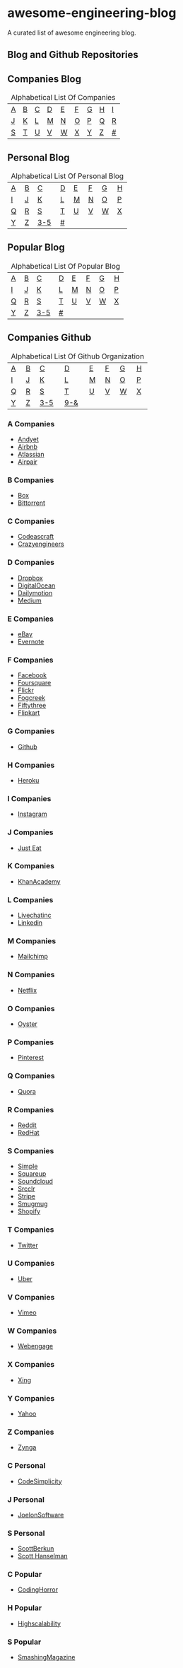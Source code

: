 # awesome-engineering-blog
A curated list of awesome engineering blog.

## Blog and Github Repositories

## Companies Blog

<table>
  <thead>
    <td colspan="9">Alphabetical List Of Companies</td>
  </thead>
  <tbody>
    <tr>
      <td><a href='#a-companies'>A</a></td>
      <td><a href='#b-companies'>B</a></td>
      <td><a href='#c-companies'>C</a></td>
      <td><a href='#d-companies'>D</a></td>
      <td><a href='#e-companies'>E</a></td>
      <td><a href='#f-companies'>F</a></td>
      <td><a href='#g-companies'>G</a></td>
      <td><a href='#h-companies'>H</a></td>
      <td><a href='#i-companies'>I</a></td>
    </tr>
    <tr>
      <td><a href='#j-companies'>J</a></td>
      <td><a href='#k-companies'>K</a></td>
      <td><a href='#l-companies'>L</a></td>
      <td><a href='#m-companies'>M</a></td>
      <td><a href='#n-companies'>N</a></td>
      <td><a href='#o-companies'>O</a></td>
      <td><a href='#p-companies'>P</a></td>
      <td><a href='#q-companies'>Q</a></td>
      <td><a href='#r-companies'>R</a></td>
    </tr>
    <tr>
      <td><a href='#s-companies'>S</a></td>
      <td><a href='#t-companies'>T</a></td>
      <td><a href='#u-companies'>U</a></td>
      <td><a href='#v-companies'>V</a></td>
      <td><a href='#w-companies'>W</a></td>
      <td><a href='#x-companies'>X</a></td>
      <td><a href='#y-companies'>Y</a></td>
      <td><a href='#z-companies'>Z</a></td>
      <td><a href='##-companies'>#</a></td>
    </tr>
  </tbody>
</table>

## Personal Blog

<table>
  <thead>
    <td colspan="8">Alphabetical List Of Personal Blog</td>
  </thead>
  <tbody>
    <tr>
      <td><a href='#a-personal'>A</a></td>
      <td><a href='#b-personal'>B</a></td>
      <td><a href='#c-personal'>C</a></td>
      <td><a href='#d-personal'>D</a></td>
      <td><a href='#e-personal'>E</a></td>
      <td><a href='#f-personal'>F</a></td>
      <td><a href='#g-personal'>G</a></td>
      <td><a href='#h-personal'>H</a></td>
    </tr>
    <tr>
      <td><a href='#i-personal'>I</a></td>
      <td><a href='#j-personal'>J</a></td>
      <td><a href='#k-personal'>K</a></td>
      <td><a href='#l-personal'>L</a></td>
      <td><a href='#m-personal'>M</a></td>
      <td><a href='#n-personal'>N</a></td>
      <td><a href='#o-personal'>O</a></td>
      <td><a href='#p-personal'>P</a></td>
    </tr>
    <tr>
      <td><a href='#q-personal'>Q</a></td>
      <td><a href='#r-personal'>R</a></td>
      <td><a href='#s-personal'>S</a></td>
      <td><a href='#t-personal'>T</a></td>
      <td><a href='#u-personal'>U</a></td>
      <td><a href='#v-personal'>V</a></td>
      <td><a href='#w-personal'>W</a></td>
      <td><a href='#x-personal'>X</a></td>
    </tr>
    <tr>
      <td><a href='#y-personal'>Y</a></td>
      <td><a href='#z-personal'>Z</a></td>
      <td><a href='#0-3-personal>0-2</a></td>
      <td><a href='#3-5-personal>3-5</a></td>
      <td><a href='#6-8-personal>6-8</a></td>
      <td><a href='##-personal>#</a></td>
    </tr>
  </tbody>
</table>

## Popular Blog

<table>
  <thead>
    <td colspan="8">Alphabetical List Of Popular Blog</td>
  </thead>
  <tbody>
    <tr>
      <td><a href='#a-popular'>A</a></td>
      <td><a href='#b-popular'>B</a></td>
      <td><a href='#c-popular'>C</a></td>
      <td><a href='#d-popular'>D</a></td>
      <td><a href='#e-popular'>E</a></td>
      <td><a href='#f-popular'>F</a></td>
      <td><a href='#g-popular'>G</a></td>
      <td><a href='#h-popular'>H</a></td>
    </tr>
    <tr>
      <td><a href='#i-popular'>I</a></td>
      <td><a href='#j-popular'>J</a></td>
      <td><a href='#k-popular'>K</a></td>
      <td><a href='#l-popular'>L</a></td>
      <td><a href='#m-popular'>M</a></td>
      <td><a href='#n-popular'>N</a></td>
      <td><a href='#o-popular'>O</a></td>
      <td><a href='#p-popular'>P</a></td>
    </tr>
    <tr>
      <td><a href='#q-popular'>Q</a></td>
      <td><a href='#r-popular'>R</a></td>
      <td><a href='#s-popular'>S</a></td>
      <td><a href='#t-popular'>T</a></td>
      <td><a href='#u-popular'>U</a></td>
      <td><a href='#v-popular'>V</a></td>
      <td><a href='#w-popular'>W</a></td>
      <td><a href='#x-popular'>X</a></td>
    </tr>
    <tr>
      <td><a href='#y-popular'>Y</a></td>
      <td><a href='#z-popular'>Z</a></td>
      <td><a href='#0-3-popular>0-2</a></td>
      <td><a href='#3-5-popular>3-5</a></td>
      <td><a href='#6-8-popular>6-8</a></td>
      <td><a href='##-popular>#</a></td>
    </tr>
  </tbody>
</table>

## Companies Github

<table>
  <thead>
    <td colspan="8">Alphabetical List Of Github Organization</td>
  </thead>
  <tbody>
    <tr>
      <td><a href='#a-organization'>A</a></td>
      <td><a href='#b-organization'>B</a></td>
      <td><a href='#c-organization'>C</a></td>
      <td><a href='#d-organization'>D</a></td>
      <td><a href='#e-organization'>E</a></td>
      <td><a href='#f-organization'>F</a></td>
      <td><a href='#g-organization'>G</a></td>
      <td><a href='#h-organization'>H</a></td>
    </tr>
    <tr>
      <td><a href='#i-organization'>I</a></td>
      <td><a href='#j-organization'>J</a></td>
      <td><a href='#k-organization'>K</a></td>
      <td><a href='#l-organization'>L</a></td>
      <td><a href='#m-organization'>M</a></td>
      <td><a href='#n-organization'>N</a></td>
      <td><a href='#o-organization'>O</a></td>
      <td><a href='#p-organization'>P</a></td>
    </tr>
    <tr>
      <td><a href='#q-organization'>Q</a></td>
      <td><a href='#r-organization'>R</a></td>
      <td><a href='#s-organization'>S</a></td>
      <td><a href='#t-organization'>T</a></td>
      <td><a href='#u-organization'>U</a></td>
      <td><a href='#v-organization'>V</a></td>
      <td><a href='#w-organization'>W</a></td>
      <td><a href='#x-organization'>X</a></td>
    </tr>
    <tr>
      <td><a href='#y-organization'>Y</a></td>
      <td><a href='#z-organization'>Z</a></td>
      <td><a href='#0-3-organization>0-2</a></td>
      <td><a href='#3-5-organization>3-5</a></td>
      <td><a href='#6-8-organization>6-8</a></td>
      <td><a href='#9-&-organization>9-&</a></td>
    </tr>
  </tbody>
</table>

### A Companies
- [Andyet](https://blog.andyet.com/)
- [Airbnb](http://nerds.airbnb.com/)
- [Atlassian](https://developer.atlassian.com/blog/)
- [Airpair](https://www.airpair.com/software-experts)

### B Companies
- [Box](https://www.box.com/blog/engineering/)
- [Bittorrent](http://engineering.bittorrent.com/)

### C Companies
- [Codeascraft](https://codeascraft.com/)
- [Crazyengineers](http://www.crazyengineers.com/)

### D Companies
- [Dropbox](https://blogs.dropbox.com/tech/)
- [DigitalOcean](https://www.digitalocean.com/community/tutorials)
- [Dailymotion](http://engineering.dailymotion.com/)
- [Medium](https://medium.com/medium-eng)

### E Companies
- [eBay](http://www.ebaytechblog.com/)
- [Evernote](https://blog.evernote.com/tech/)

### F Companies
- [Facebook](https://www.facebook.com/Engineering)
- [Foursquare](http://engineering.foursquare.com/)
- [Flickr](http://code.flickr.net/)
- [Fogcreek](http://blog.fogcreek.com/)
- [Fiftythree](http://making.fiftythree.com/)
- [Flipkart](http://tech-blog.flipkart.net/)

### G Companies
- [Github](https://github.com/blog/category/engineering)

### H Companies
- [Heroku](https://engineering.heroku.com/)

### I Companies
- [Instagram](http://instagram-engineering.tumblr.com/)

### J Companies
- [Just Eat](http://tech.just-eat.com/)

### K Companies
- [KhanAcademy](http://engineering.khanacademy.org/)

### L Companies

- [Livechatinc](https://developers.livechatinc.com/blog/)
- [Linkedin](https://engineering.linkedin.com/)

### M Companies
- [Mailchimp](http://devs.mailchimp.com/blog/)

### N Companies
- [Netflix](http://techblog.netflix.com/)

### O Companies
- [Oyster](http://tech.oyster.com/)

### P Companies
- [Pinterest](https://engineering.pinterest.com/)

### Q Companies
- [Quora](https://engineering.quora.com/)

### R Companies
- [Reddit](http://www.redditblog.com/)
- [RedHat](https://developerblog.redhat.com/)

### S Companies
- [Simple](https://www.simple.com/engineering)
- [Squareup](https://corner.squareup.com/)
- [Soundcloud](https://developers.soundcloud.com/blog/)
- [Srcclr](https://blog.srcclr.com/)
- [Stripe](https://stripe.com/blog)
- [Smugmug](http://don.blogs.smugmug.com/)
- [Shopify](https://www.shopify.com/technology)

### T Companies
- [Twitter](https://engineering.twitter.com/)

### U Companies
- [Uber](http://eng.uber.com/)

### V Companies
- [Vimeo](http://makingvimeo.com/)

### W Companies
- [Webengage](http://engineering.webengage.com/)

### X Companies
- [Xing](https://devblog.xing.com/)

### Y Companies
- [Yahoo](http://yahooeng.tumblr.com/)

### Z Companies
- [Zynga](https://www.zynga.com/blogs/engineering)

### C Personal
- [CodeSimplicity](http://www.codesimplicity.com/)

### J Personal
- [JoelonSoftware](http://www.joelonsoftware.com/)

### S Personal
- [ScottBerkun](http://scottberkun.com/blog/)
- [Scott Hanselman](http://www.hanselman.com/blog/)

### C Popular
- [CodingHorror](http://blog.codinghorror.com/)

### H Popular
- [Highscalability](http://highscalability.com/)

### S Popular
- [SmashingMagazine](http://www.smashingmagazine.com/)
